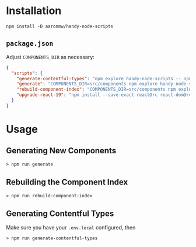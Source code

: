 # Installation

```
npm install -D aaronmw/handy-node-scripts
```

## `package.json`

Adjust `COMPONENTS_DIR` as necessary:

```json
{
  "scripts": {
    "generate-contentful-types": "npm explore handy-node-scripts -- npm run generate-contentful-types",
    "generate": "COMPONENTS_DIR=src/components npm explore handy-node-scripts -- npm run generate",
    "rebuild-component-index": "COMPONENTS_DIR=src/components npm explore handy-node-scripts -- npm run rebuild-component-index",
    "upgrade-react-19": "npm install --save-exact react@rc react-dom@rc babel-plugin-react-compiler@latest --force"
  }
}
```

# Usage

## Generating New Components

```
> npm run generate
```

## Rebuilding the Component Index

```
> npm run rebuild-component-index
```

## Generating Contentful Types

Make sure you have your `.env.local` configured, then

```
> npm run generate-contentful-types
```
